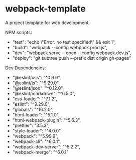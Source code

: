 # webpack-template

A project template for web development.

NPM scripts:
- "test": "echo \\\"Error: no test specified\\\" && exit 1",<br>
- "build": "webpack --config webpack.prod.js",<br>
- "dev": "webpack serve --open --config webpack.dev.js",<br>
- "deploy": "git subtree push --prefix dist origin gh-pages"<br>

Dev Dependencies:
- "@eslint/css": "^0.9.0",<br>
- "@eslint/js": "^9.29.0",<br>
- "@eslint/json": "^0.12.0",<br>
- "@eslint/markdown": "^6.5.0",<br>
- "css-loader": "^7.1.2",<br>
- "eslint": "^9.29.0",<br>
- "globals": "^16.2.0",<br>
- "html-loader": "^5.1.0",<br>
- "html-webpack-plugin": "^5.6.3",<br>
- "prettier": "3.5.3",<br>
- "style-loader": "^4.0.0",<br>
- "webpack": "^5.99.9",<br>
- "webpack-cli": "^6.0.1",<br>
- "webpack-dev-server": "^5.2.2",<br>
- "webpack-merge": "^6.0.1"